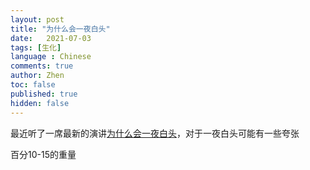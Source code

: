 ```yaml
---
layout: post
title: "为什么会一夜白头"
date:   2021-07-03
tags: [生化]
language : Chinese
comments: true
author: Zhen
toc: false
published: true
hidden: false
---
```

最近听了一席最新的演讲[为什么会一夜白头](https://youtu.be/PXzKU3hVJ5o)，对于一夜白头可能有一些夸张

百分10-15的重量
<!--stackedit_data:
eyJoaXN0b3J5IjpbLTIyODY4MjQ2MywxNjMxNTUwOTg0XX0=
-->